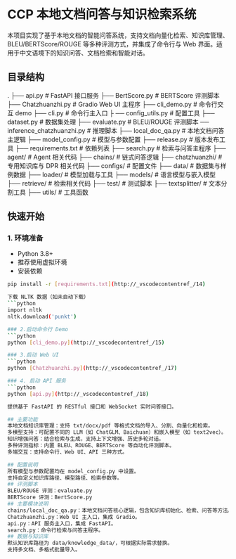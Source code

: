 # CCP 本地文档问答与知识检索系统

本项目实现了基于本地文档的智能问答系统，支持文档向量化检索、知识库管理、BLEU/BERTScore/ROUGE 等多种评测方式，并集成了命令行与 Web 界面。适用于中文语境下的知识问答、文档检索和智能对话。

## 目录结构
. ├── api.py # FastAPI 接口服务 
├── BertScore.py # BERTScore 评测脚本 
├── Chatzhuanzhi.py # Gradio Web UI 主程序 
├── cli_demo.py # 命令行交互 demo ├── cli.py # 命令行主入口 ├
── config_utils.py # 配置工具 
├── dataset.py # 数据集处理 
├── evaluate.py # BLEU/ROUGE 评测脚本 
── inference_chatzhuanzhi.py # 推理脚本 
├── local_doc_qa.py # 本地文档问答主逻辑 
├── model_config.py # 模型与参数配置 
├── release.py # 版本发布工具 
├── requirements.txt # 依赖列表 
├── search.py # 检索与问答主程序 
├── agent/ # Agent 相关代码 
├── chains/ # 链式问答逻辑 
├── chatzhuanzhi/ # 专用知识库与 DPR 相关代码 
├── configs/ # 配置文件 
├── data/ # 数据集与样例数据 
├── loader/ # 模型加载与工具 
├── models/ # 语言模型与嵌入模型 
├── retrieve/ # 检索相关代码 
├── test/ # 测试脚本 
├── textsplitter/ # 文本分割工具 
├── utils/ # 工具函数

## 快速开始

### 1. 环境准备

- Python 3.8+
- 推荐使用虚拟环境
- 安装依赖

```sh
pip install -r [requirements.txt](http://_vscodecontentref_/14)

下载 NLTK 数据（如未自动下载）
```python
import nltk
nltk.download('punkt')

### 2.启动命令行 Demo 
```python
python [cli_demo.py](http://_vscodecontentref_/15)

### 3.启动 Web UI
```python
python [Chatzhuanzhi.py](http://_vscodecontentref_/17)

### 4. 启动 API 服务
```python
python [api.py](http://_vscodecontentref_/18)

提供基于 FastAPI 的 RESTful 接口和 WebSocket 实时问答接口。

## 主要功能
本地文档知识库管理：支持 txt/docx/pdf 等格式文档的导入、分割、向量化和检索。
多模型支持：可配置不同的 LLM（如 ChatGLM、Baichuan）和嵌入模型（如 text2vec）。
知识增强问答：结合检索与生成，支持上下文增强、历史多轮对话。
多种评测指标：内置 BLEU、ROUGE、BERTScore 等自动化评测脚本。
多端交互：支持命令行、Web UI、API 三种方式。

## 配置说明
所有模型与参数配置均在 model_config.py 中设置。
支持自定义知识库路径、模型路径、检索参数等。
## 评测脚本
BLEU/ROUGE 评测：evaluate.py
BERTScore 评测：BertScore.py
## 主要模块说明
chains/local_doc_qa.py：本地文档问答核心逻辑，包含知识库初始化、检索、问答等方法。
Chatzhuanzhi.py：Web UI 主入口，集成 Gradio。
api.py：API 服务主入口，集成 FastAPI。
search.py：命令行检索与问答主程序。
## 数据与知识库
默认知识库路径为 data/knowledge_data/，可根据实际需求替换。
支持多文档、多格式批量导入。